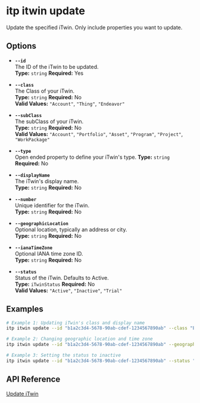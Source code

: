 # itp itwin update

Update the specified iTwin. Only include properties you want to update.

## Options

- **`--id`**  
  The ID of the iTwin to be updated.  
  **Type:** `string` **Required:** Yes

- **`--class`**  
  The Class of your iTwin.  
  **Type:** `string` **Required:** No  
  **Valid Values:** `"Account"`, `"Thing"`, `"Endeavor"`

- **`--subClass`**  
  The subClass of your iTwin.  
  **Type:** `string` **Required:** No  
  **Valid Values:** `"Account"`, `"Portfolio"`, `"Asset"`, `"Program"`, `"Project"`, `"WorkPackage"`

- **`--type`**  
  Open ended property to define your iTwin's type.
  **Type:** `string` **Required:** No

- **`--displayName`**  
  The iTwin's display name.  
  **Type:** `string` **Required:** No

- **`--number`**  
  Unique identifier for the iTwin.  
  **Type:** `string` **Required:** No

- **`--geographicLocation`**  
  Optional location, typically an address or city.  
  **Type:** `string` **Required:** No

- **`--ianaTimeZone`**  
  Optional IANA time zone ID.  
  **Type:** `string` **Required:** No

- **`--status`**  
  Status of the iTwin. Defaults to Active.  
  **Type:** `iTwinStatus` **Required:** No  
  **Valid Values:** `"Active"`, `"Inactive"`, `"Trial"`

## Examples

```bash
# Example 1: Updating iTwin's class and display name
itp itwin update --id "b1a2c3d4-5678-90ab-cdef-1234567890ab" --class "Endeavor" --subClass "Project" --displayName "Updated Solar Farm"

# Example 2: Changing geographic location and time zone
itp itwin update --id "b1a2c3d4-5678-90ab-cdef-1234567890ab" --geographicLocation "New City, CA" --ianaTimeZone "America/Chicago"

# Example 3: Setting the status to inactive
itp itwin update --id "b1a2c3d4-5678-90ab-cdef-1234567890ab" --status "Inactive"
```

## API Reference

[Update iTwin](https://developer.bentley.com/apis/itwins/operations/update-itwin/)
